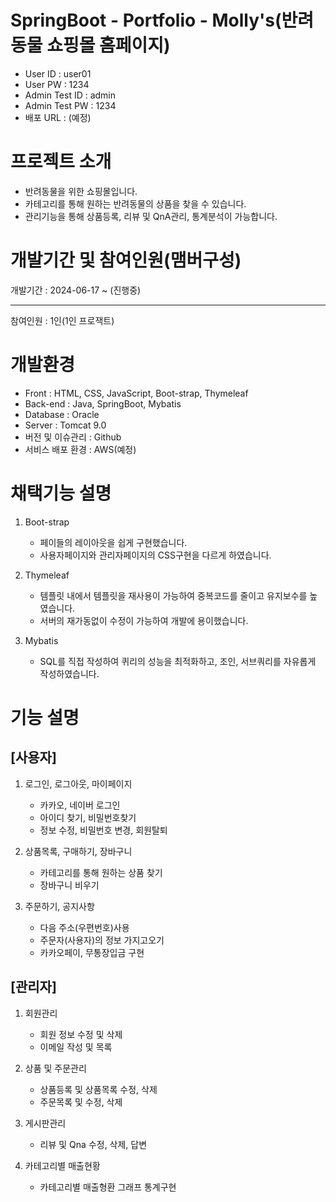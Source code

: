 # SpringBoot - Portfolio - Molly's(반려동물 쇼핑몰 홈페이지)
- User ID : user01
- User PW : 1234
- Admin Test ID : admin
- Admin Test PW : 1234
- 배포 URL : (예정)


# 프로젝트 소개
- 반려동물을 위한 쇼핑몰입니다.
- 카테고리를 통해 원하는 반려동물의 상품을 찾을 수 있습니다.
- 관리기능을 통해 상품등록, 리뷰 및 QnA관리, 통계분석이 가능합니다.


# 개발기간 및 참여인원(맴버구성)
개발기간 : 2024-06-17 ~ (진행중)
**************************************
참여인원 : 1인(1인 프로잭트)


# 개발환경
- Front : HTML, CSS, JavaScript, Boot-strap, Thymeleaf
- Back-end : Java, SpringBoot, Mybatis
- Database : Oracle
- Server : Tomcat 9.0
- 버전 및 이슈관리 : Github
- 서비스 배포 환경 : AWS(예정)


# 채택기능 설명
1. Boot-strap
	- 페이들의 레이아웃을 쉽게 구현했습니다.
	- 사용자페이지와 관리자페이지의 CSS구현을 다르게 하였습니다.

2. Thymeleaf
	- 템플릿 내에서 템플릿을 재사용이 가능하여 중복코드를 줄이고 유지보수를 높였습니다.
	- 서버의 재가동없이 수정이 가능하여 개발에 용이했습니다.

3. Mybatis
	- SQL를 직접 작성하여 퀴리의 성능을 최적화하고, 조인, 서브쿼리를 자유롭게 작성하였습니다.

# 기능 설명
## [사용자]

1. 로그인, 로그아웃, 마이페이지
	- 카카오, 네이버 로그인
	- 아이디 찾기, 비밀번호찾기
	- 정보 수정, 비밀번호 변경, 회원탈퇴

2. 상품목록, 구매하기, 장바구니
	- 카테고리를 통해 원하는 상품 찾기
	- 장바구니 비우기

3. 주문하기,  공지사항
	- 다음 주소(우편번호)사용
	- 주문자(사용자)의 정보 가지고오기
	- 카카오페이, 무통장입금 구현


## [관리자]

1. 회원관리
	- 회원 정보 수정 및 삭제
	- 이메일 작성 및 목록

2. 상품 및 주문관리
	- 상품등록 및 상품목록 수정, 삭제
	- 주문목록 및 수정, 삭제

3. 게시판관리
	- 리뷰 및 Qna 수정, 삭제, 답변

4. 카테고리별 매출현황
	- 카테고리별 매출형환 그래프 통계구현
